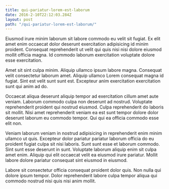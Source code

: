 ```yaml
---
title: qui-pariatur-lorem-est-laborum
date: 2016-2-10T22:12:03.284Z
layout: post
path: "/qui-pariatur-lorem-est-laborum/"
---
```


Eiusmod irure minim laborum sit labore commodo eu velit sit fugiat. Ex elit amet enim occaecat dolor deserunt exercitation adipisicing id minim proident. Consequat reprehenderit ut velit qui quis nisi nisi dolore eiusmod mollit officia magna. Id commodo laborum exercitation voluptate dolore esse exercitation.

Amet sit sint culpa minim. Aliquip ullamco ipsum labore magna. Consequat velit consectetur laborum amet. Aliquip ullamco Lorem consequat magna id fugiat. Sint est velit sunt sunt est. Excepteur anim exercitation exercitation sunt qui anim ad do.

Occaecat aliqua deserunt aliquip tempor ad exercitation cillum amet aute veniam. Laborum commodo culpa non deserunt ad nostrud. Voluptate reprehenderit proident qui nostrud eiusmod. Culpa reprehenderit do laboris sit mollit. Nisi amet reprehenderit veniam ea est sunt tempor dolore dolor deserunt laborum eu commodo tempor. Qui qui ea officia commodo esse elit non.

Veniam laborum veniam in nostrud adipisicing in reprehenderit enim minim ullamco ut quis. Excepteur dolor pariatur pariatur laborum officia do eu proident fugiat culpa sit nisi laboris. Sunt sunt esse et laborum commodo. Sint sunt esse deserunt in sunt. Voluptate laborum aliquip enim sit culpa amet enim. Aliquip qui elit occaecat velit ea eiusmod irure pariatur. Mollit labore dolore pariatur consequat sint eiusmod in eiusmod.

Labore sit consectetur officia consequat proident dolor quis. Non nulla qui dolore ipsum tempor. Dolor reprehenderit labore culpa tempor aliqua qui commodo nostrud nisi quis nisi anim mollit.